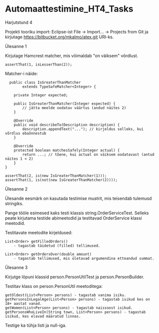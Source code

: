 # Automaattestimine_HT4_Tasks

Harjutstund 4

Projekti tooriku import: Eclipse-ist File -> Import... -> Projects from Git
ja kirjutage https://bitbucket.org/mkalmo/atex.git URI-ks.

Ülesanne 1

  Kirjutage Hamcrest matcher, mis võimaldab "on väiksem" võrdlust.
  
    assertThat(1, isLesserThan(2));
  
  Matcher-i näide:
  
      public class IsGreaterThanMatcher
            extends TypeSafeMatcher<Integer> {
  
        private Integer expected;
  
        public IsGreaterThanMatcher(Integer expected) {
            // jätta meelde oodatav väärtus (andud näites 2)
        }
  
        @Override
        public void describeTo(Description description) {
            description.appendText("..."); // kirjeldus selleks, kui võrdlus ebaõnnestub
        }
  
        @Override
        protected boolean matchesSafely(Integer actual) {
            return ...; // tõene, kui actual on väiksem oodatavast (antud näites 1 < 2)
        }
    }
  
    assertThat(2, is(new IsGreaterThanMatcher(1)));
    assertThat(1, is(not(new IsGreaterThanMatcher(2))));

Ülesanne 2

  Ülesande eesmärk on kasutada testimise mustrit, mis teisendab tulemusd stringiks.
  
  Pange tööle esimesed kaks testi klassis string.OrderServiceTest.
  Selleks peate kirjutama testide abimeetodid ja testitavad OrderService klassi meetodid.
  
  Testitavate meetodite kirjeldused:
  
    List<Order> getFilledOrders()
        - tagastab täidetud (filled) tellimused.
  
    List<Order> getOrdersOver(double amount)
        - tagastab tellimused, mis ületavad argumendina etteandud summat.

Ülesanne 3

  Kirjutge lõpuni klassid person.PersonUtilTest ja person.PersonBuilder.

  Testitav klass on person.PersonUtil meetoditega:

    getOldest(List<Person> persons) - tagastab vanima isiku.
    getPersonsInLegalAge(List<Person> persons) - tagastab isikud kes on 18+ aastat vanad.
    getWomen(List<Person> persons) - tagastab naissoost isikud.
    getPersonsWhoLiveIn(String town, List<Person> persons) - tagastab isikud, kes elavad määratud linnas.

  Testige ka tühja listi ja null-iga.
